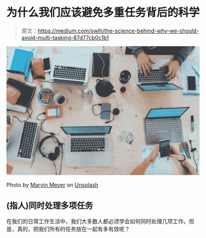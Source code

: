 # 为什么我们应该避免多重任务背后的科学

> 原文：<https://medium.com/swlh/the-science-behind-why-we-should-avoid-multi-tasking-87d77cb0c1b1>

![](img/76adec7a9bd03ad54f85cddf39dca53e.png)

Photo by [Marvin Meyer](https://unsplash.com/photos/SYTO3xs06fU?utm_source=unsplash&utm_medium=referral&utm_content=creditCopyText) on [Unsplash](https://unsplash.com/search/photos/work?utm_source=unsplash&utm_medium=referral&utm_content=creditCopyText)

## (指人)同时处理多项任务

在我们的日常工作生活中，我们大多数人都必须学会如何同时处理几项工作。但是，真的，把我们所有的任务放在一起有多有效呢？